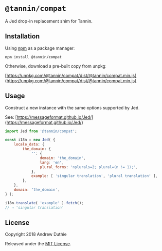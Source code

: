 `@tannin/compat`
================

A Jed drop-in replacement shim for Tannin.

## Installation

Using [npm](https://www.npmjs.com/) as a package manager:

```
npm install @tannin/compat
```

Otherwise, download a pre-built copy from unpkg:

[https://unpkg.com/@tannin/compat/dist/@tannin/compat.min.js](https://unpkg.com/@tannin/compat/dist/@tannin/compat.min.js)

## Usage

Construct a new instance with the same options supported by Jed.

See: [https://messageformat.github.io/Jed/](https://messageformat.github.io/Jed/)

```js
import Jed from '@tannin/compat';

const i18n = new Jed( {
	locale_data: {
		the_domain: {
			'': {
				domain: 'the_domain',
				lang: 'en',
				plural_forms: 'nplurals=2; plural=(n != 1);',
			},
			example: [ 'singular translation', 'plural translation' ],
		},
	},
	domain: 'the_domain',
} );

i18n.translate( 'example' ).fetch();
// ⇒ 'singular translation'
```

## License

Copyright 2018 Andrew Duthie

Released under the [MIT License](https://opensource.org/licenses/MIT).
